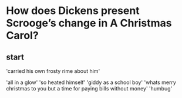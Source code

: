 # How does Dickens present Scrooge’s change in A Christmas Carol?

## start

'carried his own frosty rime about him'

'all in a glow'
'so heated himself'
'giddy as a school boy'
'whats merry christmas to you but a time for paying bills without money'
'humbug'